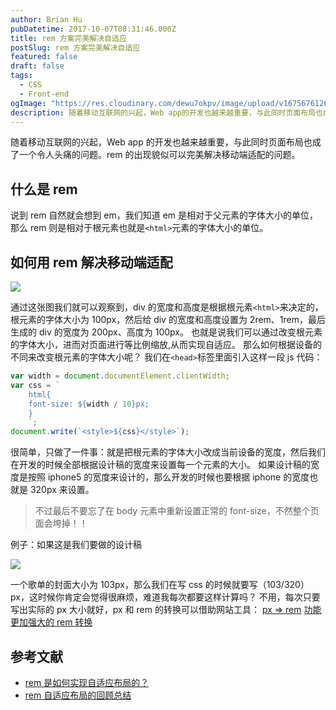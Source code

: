 ```yaml
---
author: Brian Hu
pubDatetime: 2017-10-07T08:31:46.000Z
title: rem 方案完美解决自适应
postSlug: rem 方案完美解决自适应
featured: false
draft: false
tags:
  - CSS
  - Front-end
ogImage: "https://res.cloudinary.com/dewu7okpv/image/upload/v1675676126/blog/4337988-bc2b886890d0962a.png_f3slaw.png"
description: 随着移动互联网的兴起，Web app的开发也越来越重要，与此同时页面布局也成了一个令人头痛的问题。rem的出现貌似可以完美解决移动端适配的问题。
---
```


随着移动互联网的兴起，Web app 的开发也越来越重要，与此同时页面布局也成了一个令人头痛的问题。rem 的出现貌似可以完美解决移动端适配的问题。

## 什么是 rem

说到 rem 自然就会想到 em，我们知道 em 是相对于父元素的字体大小的单位，那么 rem 则是相对于根元素也就是`<html>`元素的字体大小的单位。

## 如何用 rem 解决移动端适配

![](https://res.cloudinary.com/dewu7okpv/image/upload/v1675676126/blog/4337988-bc2b886890d0962a.png_f3slaw.png)

通过这张图我们就可以观察到，div 的宽度和高度是根据根元素`<html>`来决定的，根元素的字体大小为 100px，然后给 div 的宽度和高度设置为 2rem、1rem，最后生成的 div 的宽度为 200px、高度为 100px。
也就是说我们可以通过改变根元素的字体大小，进而对页面进行等比例缩放,从而实现自适应。
那么如何根据设备的不同来改变根元素的字体大小呢？
我们在`<head>`标签里面引入这样一段 js 代码：

```js
var width = document.documentElement.clientWidth;
var css = `
    html{
    font-size: ${width / 10}px;
    }
    `;
document.write(`<style>${css}</style>`);
```

很简单，只做了一件事：就是把根元素的字体大小改成当前设备的宽度，然后我们在开发的时候全部根据设计稿的宽度来设置每一个元素的大小。
如果设计稿的宽度是按照 iphone5 的宽度来设计的，那么开发的时候也要根据 iphone 的宽度也就是 320px 来设置。

> 不过最后不要忘了在 body 元素中重新设置正常的 font-size，不然整个页面会垮掉！！

例子：如果这是我们要做的设计稿

![](https://res.cloudinary.com/dewu7okpv/image/upload/v1675676112/blog/4337988-591bb00dccbcc0f0.png_afgxkp.png)

一个歌单的封面大小为 103px，那么我们在写 css 的时候就要写（103/320）px，这时候你肯定会觉得很麻烦，难道我每次都要这样计算吗？
不用，每次只要写出实际的 px 大小就好，px 和 rem 的转换可以借助网站工具：
[px => rem](http://520ued.com/tools/rem)
[功能更加强大的 rem 转换](http://alurk.com/)

## 参考文献

- [rem 是如何实现自适应布局的？](http://caibaojian.com/web-app-rem.html)
- [rem 自适应布局的回顾总结](http://caibaojian.com/rem-responsive-2.html)
